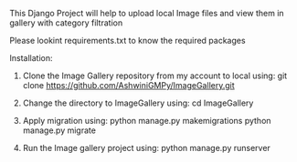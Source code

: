 This Django Project will help to upload local Image files and view them in gallery with category filtration

Please lookint requirements.txt to know the required packages

Installation:

1. Clone the Image Gallery repository from my account to local using:
    git clone https://github.com/AshwiniGMPy/ImageGallery.git

2. Change the directory to ImageGallery using:
    cd ImageGallery

3. Apply migration using:
    python manage.py makemigrations
    python manage.py migrate

4. Run the Image gallery project using:
    python manage.py runserver